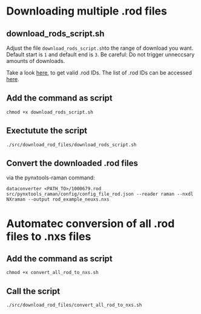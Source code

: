 # Downloading multiple .rod files

## download_rods_script.sh

Adjust the file `download_rods_script.sh`to the range of download you want.
Default start is `1` and default end is `3`.
Be careful: Do not trigger unneccsary amounts of downloads.

Take a look [here](https://solsa.crystallography.net/rod/result), to get valid .rod IDs.
The list of .rod IDs can be accessed [here](https://solsa.crystallography.net/rod/result.php?format=lst&CODSESSION=ooqj2idj19cgpe30275okg42df).
## Add the command as script

`chmod +x download_rods_script.sh`

## Exectutute the script

`./src/download_rod_files/download_rods_script.sh`


## Convert the downloaded .rod files

via the pynxtools-raman command:

`dataconverter <PATH_TO>/1000679.rod src/pynxtools_raman/config/config_file_rod.json --reader raman --nxdl NXraman --output rod_example_neuxs.nxs`


# Automatec conversion of all .rod files to .nxs files

## Add the command as script
`chmod +x convert_all_rod_to_nxs.sh`

## Call the script
`./src/download_rod_files/convert_all_rod_to_nxs.sh`

